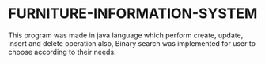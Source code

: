 # FURNITURE-INFORMATION-SYSTEM
This program was made in java language which perform create, update, insert and delete operation also, Binary search was implemented for user to choose according to their needs.
